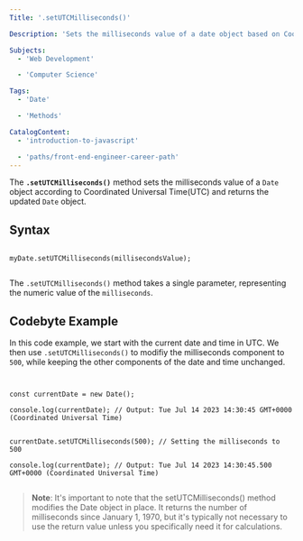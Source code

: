 ```yaml
---
Title: '.setUTCMilliseconds()'

Description: 'Sets the milliseconds value of a date object based on Coordinated Universal Time (UTC).'

Subjects:
  - 'Web Development'

  - 'Computer Science'

Tags:
  - 'Date'

  - 'Methods'

CatalogContent:
  - 'introduction-to-javascript'

  - 'paths/front-end-engineer-career-path'
---
```


The **`.setUTCMilliseconds()`** method sets the milliseconds value of a `Date` object according to Coordinated Universal Time(UTC) and returns the updated `Date` object.

## Syntax

```pseudo

myDate.setUTCMilliseconds(millisecondsValue);


```

The `.setUTCMilliseconds()` method takes a single parameter, representing the numeric value of the `milliseconds`.

## Codebyte Example

In this code example, we start with the current date and time in UTC. We then use `.setUTCMilliseconds()` to modifiy the milliseconds component to `500`, while keeping the other components of the date and time unchanged.

```codebyte/javascript


const currentDate = new Date();

console.log(currentDate); // Output: Tue Jul 14 2023 14:30:45 GMT+0000 (Coordinated Universal Time)


currentDate.setUTCMilliseconds(500); // Setting the milliseconds to 500

console.log(currentDate); // Output: Tue Jul 14 2023 14:30:45.500 GMT+0000 (Coordinated Universal Time)


```

> **Note**: It's important to note that the setUTCMilliseconds() method modifies the Date object in place. It returns the number of milliseconds since January 1, 1970, but it's typically not necessary to use the return value unless you specifically need it for calculations.
